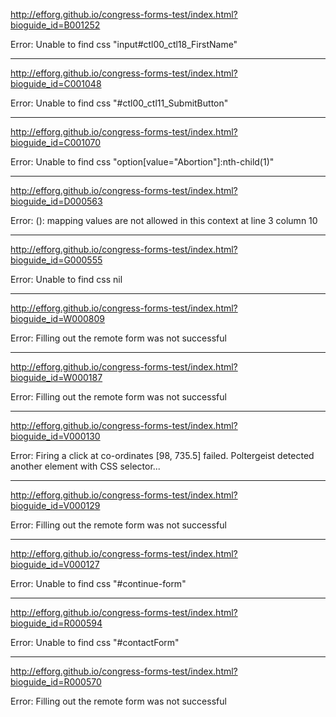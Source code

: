 <http://efforg.github.io/congress-forms-test/index.html?bioguide_id=B001252>

Error: Unable to find css "input#ctl00_ctl18_FirstName"

---


<http://efforg.github.io/congress-forms-test/index.html?bioguide_id=C001048>

Error: Unable to find css "#ctl00_ctl11_SubmitButton"

---

<http://efforg.github.io/congress-forms-test/index.html?bioguide_id=C001070>

Error: Unable to find css "option[value=\"Abortion\"]:nth-child(1)"

---

<http://efforg.github.io/congress-forms-test/index.html?bioguide_id=D000563>

Error: (<unknown>): mapping values are not allowed in this context at line 3 column 10

---

<http://efforg.github.io/congress-forms-test/index.html?bioguide_id=G000555>

Error: Unable to find css nil

---

<http://efforg.github.io/congress-forms-test/index.html?bioguide_id=W000809>

Error: Filling out the remote form was not successful

---

<http://efforg.github.io/congress-forms-test/index.html?bioguide_id=W000187>

Error: Filling out the remote form was not successful

---

<http://efforg.github.io/congress-forms-test/index.html?bioguide_id=V000130>

Error: Firing a click at co-ordinates [98, 735.5] failed. Poltergeist detected another element with CSS selector...

---

<http://efforg.github.io/congress-forms-test/index.html?bioguide_id=V000129>

Error: Filling out the remote form was not successful

---

<http://efforg.github.io/congress-forms-test/index.html?bioguide_id=V000127>

Error: Unable to find css "#continue-form"

---

<http://efforg.github.io/congress-forms-test/index.html?bioguide_id=R000594>

Error: Unable to find css "#contactForm"

---

<http://efforg.github.io/congress-forms-test/index.html?bioguide_id=R000570>

Error: Filling out the remote form was not successful
